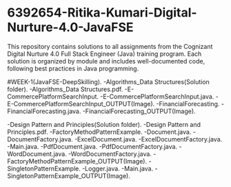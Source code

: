 # 6392654-Ritika-Kumari-Digital-Nurture-4.0-JavaFSE
This repository contains solutions to all assignments from the Cognizant Digital Nurture 4.0 Full Stack Engineer (Java) training program. Each solution is organized by module and includes well-documented code, following best practices in Java programming.

#WEEK-1(JavaFSE-DeepSkilling).
-Algorithms_Data Structures(Solution folder).
      -Algorithms_Data Structures.pdf.
      -E-CommercePlatformSearchInput.
          -E-CommercePlatformSearchInput.java.
          -E-CommercePlatformSearchInput_OUTPUT(Image).
      -FinancialForecasting.
          -FinancialForecasting.java.
          -FinancialForecasting_OUTPUT(Image).

          
-Design Pattern and Principles(Solution folder).
       -Design Pattern and Principles.pdf.
       -FactoryMethodPatternExample.
          -Document.java.
          -DocumentFactory.java.
          -ExcelDocument.java.
          -ExcelDocumentFactory.java.
          -Main.java.
          -PdfDocument.java.
          -PdfDocumentFactory.java.
          -WordDocument.java.
          -WordDocumentFactory.java.
          -FactoryMethodPatternExample_OUTPUT(Image).
       -SingletonPatternExample.
          -Logger.java.
          -Main.java.
          -SingletonPatternExample_OUTPUT(Image).

